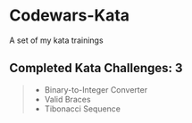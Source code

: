 # Codewars-Kata
A set of my kata trainings

## Completed Kata Challenges: 3
> * Binary-to-Integer Converter
> * Valid Braces
> * Tibonacci Sequence